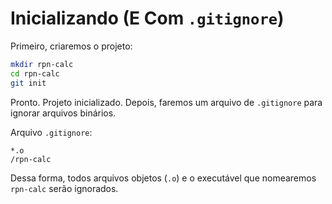 # Inicializando (E Com `.gitignore`)

Primeiro, criaremos o projeto:

```sh
mkdir rpn-calc
cd rpn-calc
git init
```
Pronto. Projeto inicializado. Depois, faremos um arquivo de `.gitignore` para
ignorar arquivos binários.

Arquivo `.gitignore`:
```
*.o
/rpn-calc
```

Dessa forma, todos arquivos objetos (`.o`) e o executável que nomearemos
`rpn-calc` serão ignorados.
